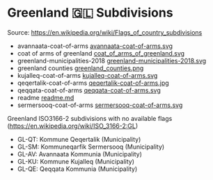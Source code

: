 # Greenland 🇬🇱 Subdivisions

Source: https://en.wikipedia.org/wiki/Flags_of_country_subdivisions

* avannaata-coat-of-arms [avannaata-coat-of-arms.svg](https://github.com/amckenna41/iso3166-flag-icons/blob/main/iso3166-2-icons/GL/avannaata-coat-of-arms.svg)
* coat of arms of greenland [coat_of_arms_of_greenland.svg](https://github.com/amckenna41/iso3166-flag-icons/blob/main/iso3166-2-icons/GL/coat_of_arms_of_greenland.svg)
* greenland-municipalities-2018 [greenland-municipalities-2018.svg](https://github.com/amckenna41/iso3166-flag-icons/blob/main/iso3166-2-icons/GL/greenland-municipalities-2018.svg)
* greenland counties [greenland_counties.png](https://github.com/amckenna41/iso3166-flag-icons/blob/main/iso3166-2-icons/GL/greenland_counties.png)
* kujalleq-coat-of-arms [kujalleq-coat-of-arms.svg](https://github.com/amckenna41/iso3166-flag-icons/blob/main/iso3166-2-icons/GL/kujalleq-coat-of-arms.svg)
* qeqertalik-coat-of-arms [qeqertalik-coat-of-arms.jpg](https://github.com/amckenna41/iso3166-flag-icons/blob/main/iso3166-2-icons/GL/qeqertalik-coat-of-arms.jpg)
* qeqqata-coat-of-arms [qeqqata-coat-of-arms.svg](https://github.com/amckenna41/iso3166-flag-icons/blob/main/iso3166-2-icons/GL/qeqqata-coat-of-arms.svg)
* readme [readme.md](https://github.com/amckenna41/iso3166-flag-icons/blob/main/iso3166-2-icons/GL/readme.md)
* sermersooq-coat-of-arms [sermersooq-coat-of-arms.svg](https://github.com/amckenna41/iso3166-flag-icons/blob/main/iso3166-2-icons/GL/sermersooq-coat-of-arms.svg)

Greenland ISO3166-2 subdivisions with no available flags (https://en.wikipedia.org/wiki/ISO_3166-2:GL)

* GL-QT: Kommune Qeqertalik (Municipality)
* GL-SM: Kommuneqarfik Sermersooq (Municipality)
* GL-AV: Avannaata Kommunia (Municipality)
* GL-KU: Kommune Kujalleq (Municipality)
* GL-QE: Qeqqata Kommunia (Municipality)